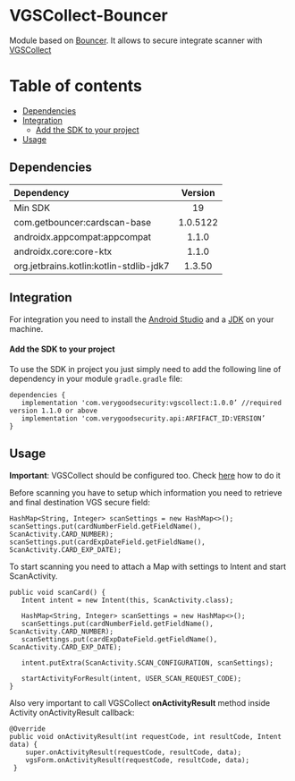 # VGSCollect-Bouncer

Module based on [Bouncer](https://github.com/getbouncer/cardscan-android). It allows to secure integrate scanner with [VGSCollect](https://github.com/verygoodsecurity/vgs-collect-android)

Table of contents
=================

<!--ts-->
   * [Dependencies](#dependencies)
   * [Integration](#integration)
      * [Add the SDK to your project](#add-the-sdk-to-your-project)
   * [Usage](#usage)
<!--te-->

## Dependencies

| Dependency | Version |
| :--- | :---: |
| Min SDK | 19 |
| com.getbouncer:cardscan-base | 1.0.5122 |
| androidx.appcompat:appcompat | 1.1.0 |
| androidx.core:core-ktx | 1.1.0 |
| org.jetbrains.kotlin:kotlin-stdlib-jdk7 | 1.3.50 |

## Integration 
For integration you need to install the [Android Studio](http://developer.android.com/sdk/index.html) and a [JDK](http://www.oracle.com/technetwork/java/javase/downloads/jdk8-downloads-2133151.html) on your machine.

#### Add the SDK to your project
To use the SDK in project you just simply need to add the following line of dependency in your module `gradle.gradle` file:
```
dependencies {
   implementation 'com.verygoodsecurity:vgscollect:1.0.0’ //required version 1.1.0 or above
   implementation 'com.verygoodsecurity.api:ARFIFACT_ID:VERSION’
}
```

## Usage

**Important**: VGSCollect should be configured too. Check [here](https://www.verygoodsecurity.com/docs/vgs-collect/android-sdk#step-2-configure-your-app) how to do it

Before scanning you have to setup which information you need to retrieve and final destination VGS secure field:
```
HashMap<String, Integer> scanSettings = new HashMap<>();
scanSettings.put(cardNumberField.getFieldName(), ScanActivity.CARD_NUMBER);
scanSettings.put(cardExpDateField.getFieldName(), ScanActivity.CARD_EXP_DATE);
```

To start scanning you need to attach a Map with settings to Intent and start ScanActivity.
```
public void scanCard() {
   Intent intent = new Intent(this, ScanActivity.class);
 
   HashMap<String, Integer> scanSettings = new HashMap<>();
   scanSettings.put(cardNumberField.getFieldName(), ScanActivity.CARD_NUMBER);
   scanSettings.put(cardExpDateField.getFieldName(), ScanActivity.CARD_EXP_DATE);
 
   intent.putExtra(ScanActivity.SCAN_CONFIGURATION, scanSettings);
 
   startActivityForResult(intent, USER_SCAN_REQUEST_CODE);
}
```

Also very important to call VGSCollect **onActivityResult** method inside Activity onActivityResult callback:
```
@Override 
public void onActivityResult(int requestCode, int resultCode, Intent data) {
    super.onActivityResult(requestCode, resultCode, data);
    vgsForm.onActivityResult(requestCode, resultCode, data);
 }

```
